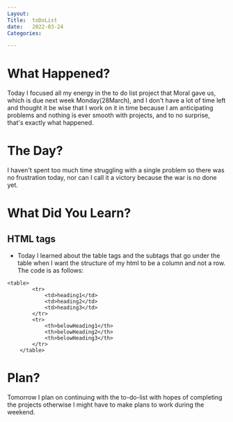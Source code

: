 ```yaml
---
Layout:
Title:  toDoList
date:   2022-03-24
Categories:

---
```


# What Happened?
Today I focused all my energy in the to do list project that Moral gave us, which is due next week Monday(28March), and I don't have a lot of time left and thought it be wise that I work on it in time because I am anticipating problems and nothing is ever smooth with projects, and to no surprise, that's exactly what happened.

# The Day?
I haven't spent too much time struggling with a single problem so there was no frustration today, nor can I call it a victory because the war is no done yet.

# What Did You Learn?
## HTML tags
- Today I learned about the table tags and the subtags that go under the table when I want the structure of my html to be a column and not a row. The code is as follows:

```
<table>
        <tr>
            <td>heading1</td>
            <td>heading2</td>
            <td>heading3</td>
        </tr>
        <tr>
            <th>belowHeading1</th>
            <th>belowHeading2</th>
            <th>belowHeading3</th>
        </tr>
    </table>
```

# Plan?
Tomorrow I plan on continuing with the to-do-list with hopes of completing the projects otherwise I might have to make plans to work during the weekend.